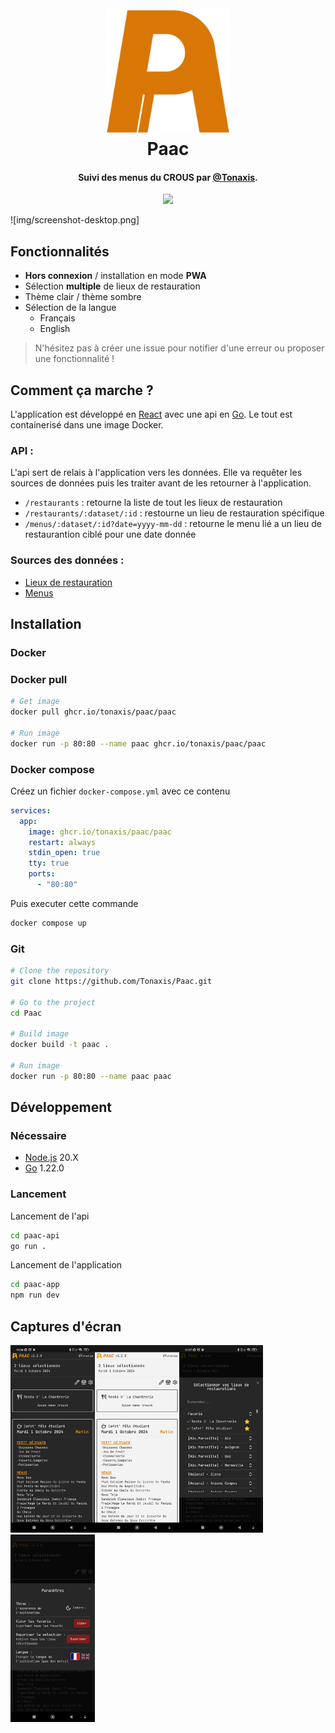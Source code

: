 <h1 align="center">
  <br>
  <a href="https://paac.tonaxis.fr"><img src="https://raw.githubusercontent.com/Tonaxis/Paac/main/img/logo-paac.svg" alt="Paac" width="200"></a>
  <br>
  Paac
  <br>
</h1>

<h4 align="center">Suivi des menus du CROUS par <a href="https://github.com/Tonaxis" target="_blank">@Tonaxis</a>.</h4>

<p align="center">
  <a href="https://github.com/Tonaxis/Paac/tags"><img src="https://img.shields.io/github/v/tag/tonaxis/paac"></a>
</p>

![img/screenshot-desktop.png]

## Fonctionnalités

- **Hors connexion** / installation en mode **PWA**
- Sélection **multiple** de lieux de restauration
- Thème clair / thème sombre
- Sélection de la langue
  - Français
  - English

> N'hésitez pas à créer une issue pour notifier d'une erreur ou proposer une fonctionnalité !

## Comment ça marche ?

L'application est développé en [React](https://fr.react.dev) avec une api en [Go](https://go.dev). Le tout est containerisé dans une image Docker.

### API :

L'api sert de relais à l'application vers les données. Elle va requêter les sources de données puis les traiter avant de les retourner à l'application.

- `/restaurants` : retourne la liste de tout les lieux de restauration
- `/restaurants/:dataset/:id` : restourne un lieu de restauration spécifique
- `/menus/:dataset/:id?date=yyyy-mm-dd` : retourne le menu lié a un lieu de restaurantion ciblé pour une date donnée

### Sources des données :

- [Lieux de restauration](https://www.data.gouv.fr/fr/datasets/restaurants-brasseries-et-cafeterias-des-crous/)
- [Menus](https://www.data.gouv.fr/fr/datasets/menus-des-restaurants-brasseries-et-cafeterias/#/resources)

## Installation

### Docker

### Docker pull

```sh
# Get image
docker pull ghcr.io/tonaxis/paac/paac

# Run image
docker run -p 80:80 --name paac ghcr.io/tonaxis/paac/paac
```

### Docker compose

Créez un fichier `docker-compose.yml` avec ce contenu

```yml
services:
  app:
    image: ghcr.io/tonaxis/paac/paac
    restart: always
    stdin_open: true
    tty: true
    ports:
      - "80:80"
```

Puis executer cette commande

```sh
docker compose up
```

### Git

```sh
# Clone the repository
git clone https://github.com/Tonaxis/Paac.git

# Go to the project
cd Paac

# Build image
docker build -t paac .

# Run image
docker run -p 80:80 --name paac paac
```

## Développement

### Nécessaire

- [Node.js](https://nodejs.org/fr/download/package-manager) 20.X
- [Go](https://go.dev/doc/install) 1.22.0

### Lancement

Lancement de l'api

```sh
cd paac-api
go run .
```

Lancement de l'application

```sh
cd paac-app
npm run dev
```

## Captures d'écran

<img src="img/screenshot-mobile1.jpg" height="300" ><img src="img/screenshot-mobile2.jpg" height="300"/><img src="img/screenshot-mobile3.jpg" height="300" /><img src="img/screenshot-mobile4.jpg" height="300"/>
<br>
